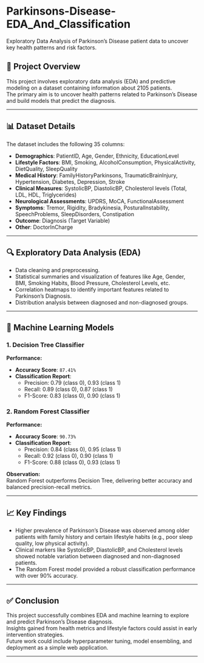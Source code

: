 # Parkinsons-Disease-EDA_And_Classification
Exploratory Data Analysis of Parkinson’s Disease patient data to uncover key health patterns and risk factors.

## 📌 Project Overview
This project involves exploratory data analysis (EDA) and predictive modeling on a dataset containing information about 2105 patients.  
The primary aim is to uncover health patterns related to Parkinson’s Disease and build models that predict the diagnosis.

---

## 📊 Dataset Details
The dataset includes the following 35 columns:

- **Demographics**: PatientID, Age, Gender, Ethnicity, EducationLevel
- **Lifestyle Factors**: BMI, Smoking, AlcoholConsumption, PhysicalActivity, DietQuality, SleepQuality
- **Medical History**: FamilyHistoryParkinsons, TraumaticBrainInjury, Hypertension, Diabetes, Depression, Stroke
- **Clinical Measures**: SystolicBP, DiastolicBP, Cholesterol levels (Total, LDL, HDL, Triglycerides)
- **Neurological Assessments**: UPDRS, MoCA, FunctionalAssessment
- **Symptoms**: Tremor, Rigidity, Bradykinesia, PosturalInstability, SpeechProblems, SleepDisorders, Constipation
- **Outcome**: Diagnosis (Target Variable)
- **Other**: DoctorInCharge

---

## 🔍 Exploratory Data Analysis (EDA)
- Data cleaning and preprocessing.
- Statistical summaries and visualization of features like Age, Gender, BMI, Smoking Habits, Blood Pressure, Cholesterol Levels, etc.
- Correlation heatmaps to identify important features related to Parkinson’s Diagnosis.
- Distribution analysis between diagnosed and non-diagnosed groups.

---

## 🤖 Machine Learning Models

### 1. Decision Tree Classifier
**Performance:**
- **Accuracy Score**: `87.41%`
- **Classification Report**:
  - Precision: 0.79 (class 0), 0.93 (class 1)
  - Recall: 0.89 (class 0), 0.87 (class 1)
  - F1-Score: 0.83 (class 0), 0.90 (class 1)
  
### 2. Random Forest Classifier
**Performance:**
- **Accuracy Score**: `90.73%`
- **Classification Report**:
  - Precision: 0.84 (class 0), 0.95 (class 1)
  - Recall: 0.92 (class 0), 0.90 (class 1)
  - F1-Score: 0.88 (class 0), 0.93 (class 1)

**Observation:**  
Random Forest outperforms Decision Tree, delivering better accuracy and balanced precision-recall metrics.

---

## 📈 Key Findings
- Higher prevalence of Parkinson’s Disease was observed among older patients with family history and certain lifestyle habits (e.g., poor sleep quality, low physical activity).
- Clinical markers like SystolicBP, DiastolicBP, and Cholesterol levels showed notable variation between diagnosed and non-diagnosed patients.
- The Random Forest model provided a robust classification performance with over 90% accuracy.

---

## ✅ Conclusion
This project successfully combines EDA and machine learning to explore and predict Parkinson’s Disease diagnosis.  
Insights gained from health metrics and lifestyle factors could assist in early intervention strategies.  
Future work could include hyperparameter tuning, model ensembling, and deployment as a simple web application.

---


